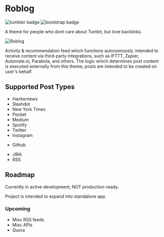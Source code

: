 # Roblog

![tumbler badge](https://img.shields.io/badge/platform-tumblr-lightgray.svg?longCache=true&style=flat-square)
![bootstrap badge](https://img.shields.io/badge/bootstrap-4.1.0-green.svg?longCache=true&style=flat-square)

A theme for people who dont care about Tumblr, but love backlinks.

![Roblog](https://tumblr.nyc3.digitaloceanspaces.com/placeit%20(3).png)

Activity & recommendation feed which functions autonomously. Intended to receive content via third-party integrations,  such as IFTTT, Zapier, Automate.io, Parabola, and others. The logic which determines post content is executed externally from this theme; posts are intended to be created on user's behalf.

## Supported Post Types

* Hackernews
* Slashdot
* New York Times
* Pocket
* Medium
* Spotify
* Twitter
* Instagram
- Github
* JIRA
* RSS

## Roadmap

Currently in active development; NOT production-ready.

Project is intended to expand into standalone app.

### Upcoming
- Misc RSS feeds
- Misc APIs
- Quora
